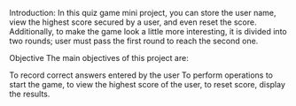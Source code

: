 Introduction:
In this quiz game mini project, you can store the user name, view the highest score secured by a user, and even reset the score. Additionally, to make the game look a little more interesting, it is divided into two rounds; user must pass the first round to reach the second one.

Objective
The main objectives of this project are:

To record correct answers entered by the user
To perform operations to start the game, to view the highest score of the user, to reset score, display the results.
